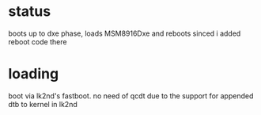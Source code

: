 # status
boots up to dxe phase, loads MSM8916Dxe and reboots sinced i added reboot code there
# loading
boot via lk2nd's fastboot. no need of qcdt due to the support for appended dtb to kernel in lk2nd
